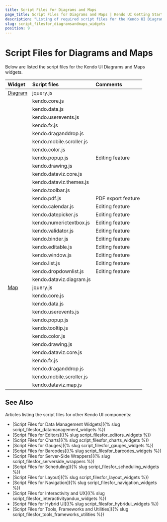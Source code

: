 ```yaml
---
title: Script Files for Diagrams and Maps
page_title: Script Files for Diagrams and Maps | Kendo UI Getting Started
description: "Listing of required script files for the Kendo UI Diagrams and Maps"
slug: script_filesfor_diagramsandmaps_widgets
position: 9
---
```


# Script Files for Diagrams and Maps

Below are listed the script files for the Kendo UI Diagrams and Maps widgets.&nbsp;&nbsp;

| Widget | Script files | Comments |
| :---   | :---         | :---     |
| [Diagram](http://demos.telerik.com/kendo-ui/diagram/index) | jquery.js | |
| | kendo.core.js | |
| | kendo.data.js | |
| | kendo.userevents.js | |
| | kendo.fx.js | |
| | kendo.draganddrop.js | |
| | kendo.mobile.scroller.js | |
| | kendo.color.js | |
| | kendo.popup.js | Editing feature |
| | kendo.drawing.js | |
| | kendo.dataviz.core.js | |
| | kendo.dataviz.themes.js | |
| | kendo.toolbar.js | |
| | kendo.pdf.js | PDF export feature |
| | kendo.calendar.js | Editing feature |
| | kendo.datepicker.js | Editing feature |
| | kendo.numerictextbox.js | Editing feature |
| | kendo.validator.js | Editing feature |
| | kendo.binder.js | Editing feature |
| | kendo.editable.js | Editing feature |
| | kendo.window.js | Editing feature |
| | kendo.list.js | Editing feature |
| | kendo.dropdownlist.js | Editing feature |
| | kendo.dataviz.diagram.js | |
| [Map](http://demos.telerik.com/kendo-ui/map/index) | jquery.js | |
| | kendo.core.js | |
| | kendo.data.js | |
| | kendo.userevents.js | |
| | kendo.popup.js | |
| | kendo.tooltip.js | |
| | kendo.color.js | |
| | kendo.drawing.js | |
| | kendo.dataviz.core.js | |
| | kendo.fx.js | |
| | kendo.draganddrop.js | |
| | kendo.mobile.scroller.js | |
| | kendo.dataviz.map.js | |

## See Also

Articles listing the script files for other Kendo UI components:

+ [Script Files for Data Management Widgets]({% slug script_filesfor_datamanagement_widgets %})
+ [Script Files for Editors]({% slug script_filesfor_editors_widgets %})
+ [Script Files for Charts]({% slug script_filesfor_charts_widgets %})
+ [Script Files for Gauges]({% slug script_filesfor_gauges_widgets %})
+ [Script Files for Barcodes]({% slug script_filesfor_barcodes_widgets %})
+ [Script Files for Server-Side Wrappers]({% slug script_filesfor_serverside_wrappers %})
+ [Script Files for Scheduling]({% slug script_filesfor_scheduling_widgets %})
+ [Script Files for Layout]({% slug script_filesfor_layout_widgets %})
+ [Script Files for Navigation]({% slug script_filesfor_navigation_widgets %})
+ [Script Files for Interactivity and UX]({% slug script_filesfor_interactivityandux_widgets %})
+ [Script Files for Hybrid UI]({% slug script_filesfor_hybridui_widgets %})
+ [Script Files for Tools, Frameworks and Utilities]({% slug script_filesfor_tools_frameworks_utilities %})

